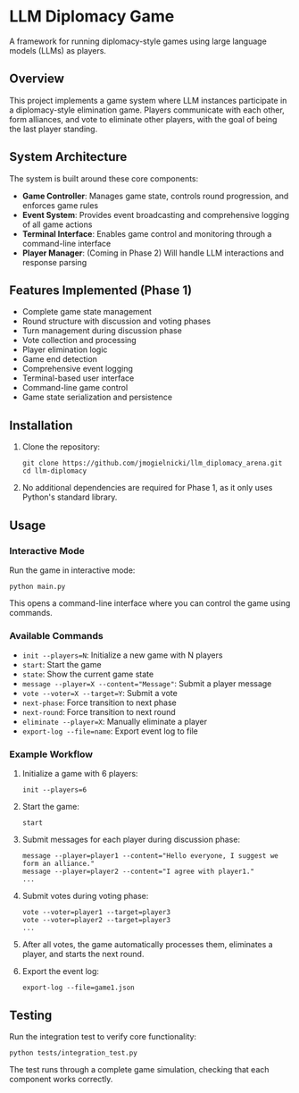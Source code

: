 # LLM Diplomacy Game

A framework for running diplomacy-style games using large language models (LLMs) as players.

## Overview

This project implements a game system where LLM instances participate in a diplomacy-style elimination game. Players communicate with each other, form alliances, and vote to eliminate other players, with the goal of being the last player standing.

## System Architecture

The system is built around these core components:

- **Game Controller**: Manages game state, controls round progression, and enforces game rules
- **Event System**: Provides event broadcasting and comprehensive logging of all game actions
- **Terminal Interface**: Enables game control and monitoring through a command-line interface
- **Player Manager**: (Coming in Phase 2) Will handle LLM interactions and response parsing

## Features Implemented (Phase 1)

- Complete game state management
- Round structure with discussion and voting phases
- Turn management during discussion phase
- Vote collection and processing
- Player elimination logic
- Game end detection
- Comprehensive event logging
- Terminal-based user interface
- Command-line game control
- Game state serialization and persistence

## Installation

1. Clone the repository:
   ```
   git clone https://github.com/jmogielnicki/llm_diplomacy_arena.git
   cd llm-diplomacy
   ```

2. No additional dependencies are required for Phase 1, as it only uses Python's standard library.

## Usage

### Interactive Mode

Run the game in interactive mode:

```
python main.py
```

This opens a command-line interface where you can control the game using commands.

### Available Commands

- `init --players=N`: Initialize a new game with N players
- `start`: Start the game
- `state`: Show the current game state
- `message --player=X --content="Message"`: Submit a player message
- `vote --voter=X --target=Y`: Submit a vote
- `next-phase`: Force transition to next phase
- `next-round`: Force transition to next round
- `eliminate --player=X`: Manually eliminate a player
- `export-log --file=name`: Export event log to file

### Example Workflow

1. Initialize a game with 6 players:
   ```
   init --players=6
   ```

2. Start the game:
   ```
   start
   ```

3. Submit messages for each player during discussion phase:
   ```
   message --player=player1 --content="Hello everyone, I suggest we form an alliance."
   message --player=player2 --content="I agree with player1."
   ...
   ```

4. Submit votes during voting phase:
   ```
   vote --voter=player1 --target=player3
   vote --voter=player2 --target=player3
   ...
   ```

5. After all votes, the game automatically processes them, eliminates a player, and starts the next round.

6. Export the event log:
   ```
   export-log --file=game1.json
   ```

## Testing

Run the integration test to verify core functionality:

```
python tests/integration_test.py
```

The test runs through a complete game simulation, checking that each component works correctly.
